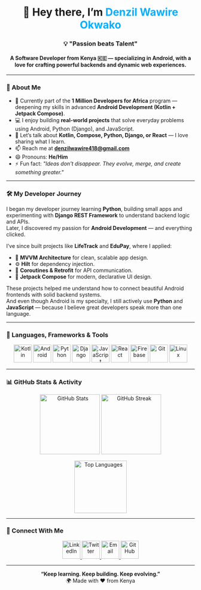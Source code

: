 <h1 align="center">👋 Hey there, I’m <span style="color:#00b0ff;">Denzil Wawire Okwako</span></h1>
<h3 align="center">💡 "Passion beats Talent"</h3>
<h4 align="center">A Software Developer from Kenya 🇰🇪 — specializing in Android, with a love for crafting powerful backends and dynamic web experiences.</h4>

---

### 🚀 About Me  
- 🌱 Currently part of the **1 Million Developers for Africa** program — deepening my skills in advanced **Android Development (Kotlin + Jetpack Compose)**.  
- 💻 I enjoy building **real-world projects** that solve everyday problems using Android, Python (Django), and JavaScript.  
- 💬 Let’s talk about **Kotlin, Compose, Python, Django, or React** — I love sharing what I learn.  
- 📫 Reach me at **denzilwawire418@gmail.com**  
- 😄 Pronouns: **He/Him**  
- ⚡ Fun fact: *"Ideas don't disappear. They evolve, merge, and create something greater."*

---

### 🛠️ My Developer Journey  
I began my developer journey learning **Python**, building small apps and experimenting with **Django REST Framework** to understand backend logic and APIs.  
Later, I discovered my passion for **Android Development** — and everything clicked.  

I’ve since built projects like **LifeTrack** and **EduPay**, where I applied:
- 🧩 **MVVM Architecture** for clean, scalable app design.  
- ⚙️ **Hilt** for dependency injection.  
- 🧵 **Coroutines & Retrofit** for API communication.  
- 🎨 **Jetpack Compose** for modern, declarative UI design.  

These projects helped me understand how to connect beautiful Android frontends with solid backend systems.  
And even though Android is my specialty, I still actively use **Python** and **JavaScript** — because I believe great developers speak more than one language.  

---

### 🧠 Languages, Frameworks & Tools
<p align="center">
  <a href="https://kotlinlang.org" target="_blank"><img src="https://skillicons.dev/icons?i=kotlin" width="48" alt="Kotlin"/></a>
  <a href="https://developer.android.com" target="_blank"><img src="https://skillicons.dev/icons?i=androidstudio" width="48" alt="Android"/></a>
  <a href="https://www.python.org" target="_blank"><img src="https://skillicons.dev/icons?i=python" width="48" alt="Python"/></a>
  <a href="https://www.djangoproject.com/" target="_blank"><img src="https://skillicons.dev/icons?i=django" width="48" alt="Django"/></a>
  <a href="https://developer.mozilla.org/en-US/docs/Web/JavaScript" target="_blank"><img src="https://skillicons.dev/icons?i=javascript" width="48" alt="JavaScript"/></a>
  <a href="https://reactjs.org/" target="_blank"><img src="https://skillicons.dev/icons?i=react" width="48" alt="React"/></a>
  <a href="https://firebase.google.com/" target="_blank"><img src="https://skillicons.dev/icons?i=firebase" width="48" alt="Firebase"/></a>
  <a href="https://git-scm.com/" target="_blank"><img src="https://skillicons.dev/icons?i=git" width="48" alt="Git"/></a>
  <a href="https://www.linux.org/" target="_blank"><img src="https://skillicons.dev/icons?i=linux" width="48" alt="Linux"/></a>
</p>

---

### 📊 GitHub Stats & Activity
<p align="center">
  <img src="https://github-readme-stats.vercel.app/api?username=dOkwako&show_icons=true&theme=tokyonight&count_private=true&hide_border=true" height="160" alt="GitHub Stats"/>
  <img src="https://github-readme-streak-stats.herokuapp.com?user=dOkwako&theme=tokyonight&hide_border=true" height="160" alt="GitHub Streak"/>
</p>

<p align="center">
  <img src="https://github-readme-stats.vercel.app/api/top-langs?username=dOkwako&layout=compact&theme=tokyonight&hide_border=true" height="140" alt="Top Languages"/>
</p>

---

### 🤝 Connect With Me
<p align="center">
  <a href="https://www.linkedin.com/in/denzil-okwako-50a79b268" target="_blank">
    <img src="https://skillicons.dev/icons?i=linkedin" width="48" alt="LinkedIn"/>
  </a>
  <a href="https://x.com/DenzilWawire" target="_blank">
    <img src="https://skillicons.dev/icons?i=twitter" width="48" alt="Twitter"/>
  </a>
  <a href="mailto:denzilwawire418@gmail.com" target="_blank">
    <img src="https://skillicons.dev/icons?i=gmail" width="48" alt="Email"/>
  </a>
  <a href="https://github.com/dOkwako" target="_blank">
    <img src="https://skillicons.dev/icons?i=github" width="48" alt="GitHub"/>
  </a>
</p>

---

<p align="center">
  <b>“Keep learning. Keep building. Keep evolving.”</b><br>
  🌍 Made with ❤️ from Kenya
</p>
